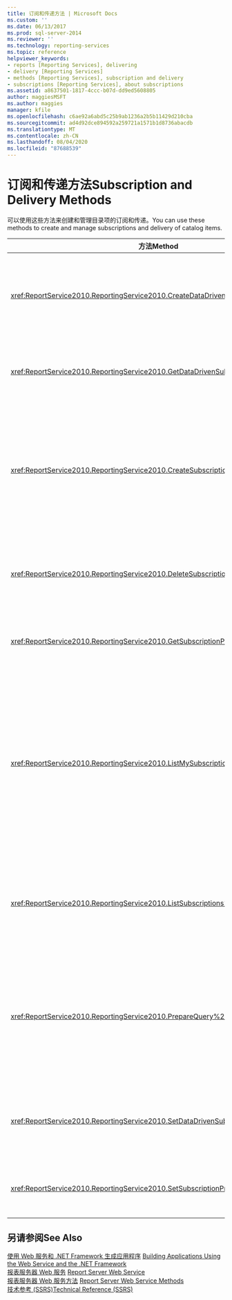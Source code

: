 ```yaml
---
title: 订阅和传递方法 | Microsoft Docs
ms.custom: ''
ms.date: 06/13/2017
ms.prod: sql-server-2014
ms.reviewer: ''
ms.technology: reporting-services
ms.topic: reference
helpviewer_keywords:
- reports [Reporting Services], delivering
- delivery [Reporting Services]
- methods [Reporting Services], subscription and delivery
- subscriptions [Reporting Services], about subscriptions
ms.assetid: a8637501-1817-4ccc-b07d-dd9ed5608805
author: maggiesMSFT
ms.author: maggies
manager: kfile
ms.openlocfilehash: c6ae92a6abd5c25b9ab1236a2b5b11429d210cba
ms.sourcegitcommit: ad4d92dce894592a259721a1571b1d8736abacdb
ms.translationtype: MT
ms.contentlocale: zh-CN
ms.lasthandoff: 08/04/2020
ms.locfileid: "87688539"
---
```

# <a name="subscription-and-delivery-methods"></a><span data-ttu-id="08e6d-102">订阅和传递方法</span><span class="sxs-lookup"><span data-stu-id="08e6d-102">Subscription and Delivery Methods</span></span>
  <span data-ttu-id="08e6d-103">可以使用这些方法来创建和管理目录项的订阅和传递。</span><span class="sxs-lookup"><span data-stu-id="08e6d-103">You can use these methods to create and manage subscriptions and delivery of catalog items.</span></span>  
  
|<span data-ttu-id="08e6d-104">方法</span><span class="sxs-lookup"><span data-stu-id="08e6d-104">Method</span></span>|<span data-ttu-id="08e6d-105">操作</span><span class="sxs-lookup"><span data-stu-id="08e6d-105">Action</span></span>|  
|------------|------------|  
|<xref:ReportService2010.ReportingService2010.CreateDataDrivenSubscription%2A>|<span data-ttu-id="08e6d-106">为指定的项创建数据驱动订阅。</span><span class="sxs-lookup"><span data-stu-id="08e6d-106">Creates a data-driven subscription for a specified item.</span></span>|  
|<xref:ReportService2010.ReportingService2010.GetDataDrivenSubscriptionProperties%2A>|<span data-ttu-id="08e6d-107">返回数据驱动订阅的属性。</span><span class="sxs-lookup"><span data-stu-id="08e6d-107">Returns the properties for a data-driven subscription.</span></span>|  
|<xref:ReportService2010.ReportingService2010.CreateSubscription%2A>|<span data-ttu-id="08e6d-108">创建报表服务器数据库或 SharePoint 库中指定项的订阅。</span><span class="sxs-lookup"><span data-stu-id="08e6d-108">Creates a subscription for the specified item in the report server database or SharePoint library.</span></span>|  
|<xref:ReportService2010.ReportingService2010.DeleteSubscription%2A>|<span data-ttu-id="08e6d-109">从报表服务器数据库删除订阅。</span><span class="sxs-lookup"><span data-stu-id="08e6d-109">Deletes a subscription from the report server database.</span></span>|  
|<xref:ReportService2010.ReportingService2010.GetSubscriptionProperties%2A>|<span data-ttu-id="08e6d-110">返回订阅的属性。</span><span class="sxs-lookup"><span data-stu-id="08e6d-110">Returns the properties of a subscription.</span></span>|  
|<xref:ReportService2010.ReportingService2010.ListMySubscriptions%2A>|<span data-ttu-id="08e6d-111">检索报表服务器或 SharePoint 网站的当前用户为给定目录项创建的订阅列表。</span><span class="sxs-lookup"><span data-stu-id="08e6d-111">Retrieves a list of subscriptions that have been created by the current user of the report server or SharePoint site for the given catalog item.</span></span>|  
|<xref:ReportService2010.ReportingService2010.ListSubscriptions%2A>|<span data-ttu-id="08e6d-112">检索为给定项创建的订阅列表。</span><span class="sxs-lookup"><span data-stu-id="08e6d-112">Retrieves a list of subscriptions that have been created for a given item.</span></span>|  
|<xref:ReportService2010.ReportingService2010.PrepareQuery%2A>|<span data-ttu-id="08e6d-113">返回一个数据集，其中包含由数据驱动订阅的传递查询检索的字段。</span><span class="sxs-lookup"><span data-stu-id="08e6d-113">Returns a data set containing the fields retrieved by the delivery query for a data-driven subscription.</span></span>|  
|<xref:ReportService2010.ReportingService2010.SetDataDrivenSubscriptionProperties%2A>|<span data-ttu-id="08e6d-114">设置数据驱动订阅的属性的值。</span><span class="sxs-lookup"><span data-stu-id="08e6d-114">Sets the values of properties of a data-driven subscription.</span></span>|  
|<xref:ReportService2010.ReportingService2010.SetSubscriptionProperties%2A>|<span data-ttu-id="08e6d-115">设置订阅的属性的值。</span><span class="sxs-lookup"><span data-stu-id="08e6d-115">Sets the values of properties of a subscription.</span></span>|  
  
## <a name="see-also"></a><span data-ttu-id="08e6d-116">另请参阅</span><span class="sxs-lookup"><span data-stu-id="08e6d-116">See Also</span></span>  
 <span data-ttu-id="08e6d-117">[使用 Web 服务和 .NET Framework 生成应用程序](../net-framework/building-applications-using-the-web-service-and-the-net-framework.md) </span><span class="sxs-lookup"><span data-stu-id="08e6d-117">[Building Applications Using the Web Service and the .NET Framework](../net-framework/building-applications-using-the-web-service-and-the-net-framework.md) </span></span>  
 <span data-ttu-id="08e6d-118">[报表服务器 Web 服务](../report-server-web-service.md) </span><span class="sxs-lookup"><span data-stu-id="08e6d-118">[Report Server Web Service](../report-server-web-service.md) </span></span>  
 <span data-ttu-id="08e6d-119">[报表服务器 Web 服务方法](report-server-web-service-methods.md) </span><span class="sxs-lookup"><span data-stu-id="08e6d-119">[Report Server Web Service Methods](report-server-web-service-methods.md) </span></span>  
 [<span data-ttu-id="08e6d-120">技术参考 (SSRS)</span><span class="sxs-lookup"><span data-stu-id="08e6d-120">Technical Reference &#40;SSRS&#41;</span></span>](../../technical-reference-ssrs.md)  
  
  
